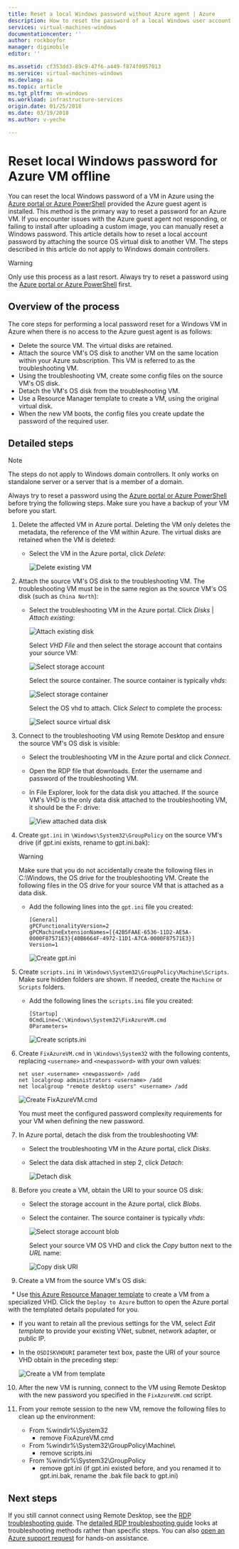 ```yaml
---
title: Reset a local Windows password without Azure agent | Azure
description: How to reset the password of a local Windows user account when the Azure guest agent is not installed or functioning on a VM
services: virtual-machines-windows
documentationcenter: ''
author: rockboyfor
manager: digimobile
editor: ''

ms.assetid: cf353dd3-89c9-47f6-a449-f874f0957013
ms.service: virtual-machines-windows
ms.devlang: na
ms.topic: article
ms.tgt_pltfrm: vm-windows
ms.workload: infrastructure-services
origin.date: 01/25/2018
ms.date: 03/19/2018
ms.author: v-yeche

---
```

# Reset local Windows password for Azure VM offline
You can reset the local Windows password of a VM in Azure using the [Azure portal or Azure PowerShell](reset-rdp.md?toc=%2fvirtual-machines%2fwindows%2ftoc.json) provided the Azure guest agent is installed. This method is the primary way to reset a password for an Azure VM. If you encounter issues with the Azure guest agent not responding, or failing to install after uploading a custom image, you can manually reset a Windows password. This article details how to reset a local account password by attaching the source OS virtual disk to another VM. The steps described in this article do not apply to Windows domain controllers. 

> [!WARNING]
> Only use this process as a last resort. Always try to reset a password using the [Azure portal or Azure PowerShell](reset-rdp.md?toc=%2fvirtual-machines%2fwindows%2ftoc.json) first.
> 
> 

## Overview of the process
The core steps for performing a local password reset for a Windows VM in Azure when there is no access to the Azure guest agent is as follows:

* Delete the source VM. The virtual disks are retained.
* Attach the source VM's OS disk to another VM on the same location within your Azure subscription. This VM is referred to as the troubleshooting VM.
* Using the troubleshooting VM, create some config files on the source VM's OS disk.
* Detach the VM's OS disk from the troubleshooting VM.
* Use a Resource Manager template to create a VM, using the original virtual disk.
* When the new VM boots, the config files you create update the password of the required user.

## Detailed steps

> [!NOTE]
> The steps do not apply to Windows domain controllers. It only works on standalone server or a server that is a member of a domain.
> 
> 

Always try to reset a password using the [Azure portal or Azure PowerShell](reset-rdp.md?toc=%2fvirtual-machines%2fwindows%2ftoc.json) before trying the following steps. Make sure you have a backup of your VM before you start. 

1. Delete the affected VM in Azure portal. Deleting the VM only deletes the metadata, the reference of the VM within Azure. The virtual disks are retained when the VM is deleted:

   * Select the VM in the Azure portal, click *Delete*:

     ![Delete existing VM](./media/reset-local-password-without-agent/delete_vm.png)
2. Attach the source VM's OS disk to the troubleshooting VM. The troubleshooting VM must be in the same region as the source VM's OS disk (such as `China North`):

   * Select the troubleshooting VM in the Azure portal. Click *Disks* | *Attach existing*:

     ![Attach existing disk](./media/reset-local-password-without-agent/disks_attach_existing.png)

     Select *VHD File* and then select the storage account that contains your source VM:

     ![Select storage account](./media/reset-local-password-without-agent/disks_select_storageaccount.PNG)

     Select the source container. The source container is typically *vhds*:

     ![Select storage container](./media/reset-local-password-without-agent/disks_select_container.png)

     Select the OS vhd to attach. Click *Select* to complete the process:

     ![Select source virtual disk](./media/reset-local-password-without-agent/disks_select_source_vhd.png)
3. Connect to the troubleshooting VM using Remote Desktop and ensure the source VM's OS disk is visible:

   * Select the troubleshooting VM in the Azure portal and click *Connect*.
   * Open the RDP file that downloads. Enter the username and password of the troubleshooting VM.
   * In File Explorer, look for the data disk you attached. If the source VM's VHD is the only data disk attached to the troubleshooting VM, it should be the F: drive:

     ![View attached data disk](./media/reset-local-password-without-agent/troubleshooting_vm_fileexplorer.png)
4. Create `gpt.ini` in `\Windows\System32\GroupPolicy` on the source VM's drive (if gpt.ini exists, rename to gpt.ini.bak):

   > [!WARNING]
   > Make sure that you do not accidentally create the following files in C:\Windows, the OS drive for the troubleshooting VM. Create the following files in the OS drive for your source VM that is attached as a data disk.
   > 
   > 

   * Add the following lines into the `gpt.ini` file you created:

     ```
     [General]
     gPCFunctionalityVersion=2
     gPCMachineExtensionNames=[{42B5FAAE-6536-11D2-AE5A-0000F87571E3}{40B6664F-4972-11D1-A7CA-0000F87571E3}]
     Version=1
     ```

     ![Create gpt.ini](./media/reset-local-password-without-agent/create_gpt_ini.png)
5. Create `scripts.ini` in `\Windows\System32\GroupPolicy\Machine\Scripts`. Make sure hidden folders are shown. If needed, create the `Machine` or `Scripts` folders.

   * Add the following lines the `scripts.ini` file you created:

     ```
     [Startup]
     0CmdLine=C:\Windows\System32\FixAzureVM.cmd
     0Parameters=
     ```

     ![Create scripts.ini](./media/reset-local-password-without-agent/create_scripts_ini.png)
6. Create `FixAzureVM.cmd` in `\Windows\System32` with the following contents, replacing `<username>` and `<newpassword>` with your own values:

    ```
    net user <username> <newpassword> /add
    net localgroup administrators <username> /add
    net localgroup "remote desktop users" <username> /add
    ```

    ![Create FixAzureVM.cmd](./media/reset-local-password-without-agent/create_fixazure_cmd.png)

    You must meet the configured password complexity requirements for your VM when defining the new password.
7. In Azure portal, detach the disk from the troubleshooting VM:

   * Select the troubleshooting VM in the Azure portal, click *Disks*.
   * Select the data disk attached in step 2, click *Detach*:

     ![Detach disk](./media/reset-local-password-without-agent/detach_disk.png)
8. Before you create a VM, obtain the URI to your source OS disk:

   * Select the storage account in the Azure portal, click *Blobs*.
   * Select the container. The source container is typically *vhds*:

     ![Select storage account blob](./media/reset-local-password-without-agent/select_storage_details.png)

     Select your source VM OS VHD and click the *Copy* button next to the *URL* name:

     ![Copy disk URI](./media/reset-local-password-without-agent/copy_source_vhd_uri.png)
9. Create a VM from the source VM's OS disk:

   * Use [this Azure Resource Manager template](https://github.com/Azure/azure-quickstart-templates/tree/master/201-vm-specialized-vhd) to create a VM from a specialized VHD. Click the `Deploy to Azure` button to open the Azure portal with the templated details populated for you.
   * If you want to retain all the previous settings for the VM, select *Edit template* to provide your existing VNet, subnet, network adapter, or public IP.
   * In the `OSDISKVHDURI` parameter text box, paste the URI of your source VHD obtain in the preceding step:

     ![Create a VM from template](./media/reset-local-password-without-agent/create_new_vm_from_template.png)
10. After the new VM is running, connect to the VM using Remote Desktop with the new password you specified in the `FixAzureVM.cmd` script.
11. From your remote session to the new VM, remove the following files to clean up the environment:

    * From %windir%\System32
      * remove FixAzureVM.cmd
    * From %windir%\System32\GroupPolicy\Machine\
      * remove scripts.ini
    * From %windir%\System32\GroupPolicy
      * remove gpt.ini (if gpt.ini existed before, and you renamed it to gpt.ini.bak, rename the .bak file back to gpt.ini)

## Next steps
If you still cannot connect using Remote Desktop, see the [RDP troubleshooting guide](troubleshoot-rdp-connection.md?toc=%2fvirtual-machines%2fwindows%2ftoc.json). The [detailed RDP troubleshooting guide](detailed-troubleshoot-rdp.md?toc=%2fvirtual-machines%2fwindows%2ftoc.json) looks at troubleshooting methods rather than specific steps. You can also [open an Azure support request](https://www.azure.cn/support/contact/) for hands-on assistance.
<!-- Update_Description: update meta properties, wording update -->